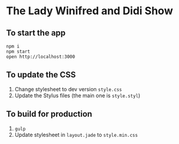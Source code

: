 The Lady Winifred and Didi Show
=====================

## To start the app

```
npm i
npm start
open http://localhost:3000
```

## To update the CSS
1. Change stylesheet to dev version `style.css`
2. Update the Stylus files (the main one is `style.styl`)

## To build for production
1. `gulp`
2. Update stylesheet in `layout.jade` to `style.min.css`
